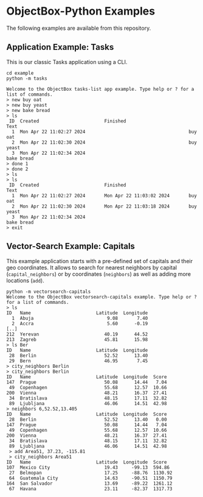 # ObjectBox-Python Examples

The following examples are available from this repository.

## Application Example: Tasks

This is our classic Tasks application using a CLI.

```
cd example
python -m tasks

Welcome to the ObjectBox tasks-list app example. Type help or ? for a list of commands.
> new buy oat
> new buy yeast
> new bake bread
> ls
 ID  Created                        Finished                       Text
  1  Mon Apr 22 11:02:27 2024                                      buy oat
  2  Mon Apr 22 11:02:30 2024                                      buy yeast
  3  Mon Apr 22 11:02:34 2024                                      bake bread
> done 1
> done 2
> ls
> ls
 ID  Created                        Finished                       Text
  1  Mon Apr 22 11:02:27 2024       Mon Apr 22 11:03:02 2024       buy oat
  2  Mon Apr 22 11:02:30 2024       Mon Apr 22 11:03:18 2024       buy yeast
  3  Mon Apr 22 11:02:34 2024                                      bake bread
> exit
```

## Vector-Search Example: Capitals

This example application starts with a pre-defined set of capitals and their geo coordinates. 
It allows to search for nearest neighbors by capital (`capital_neighbors`) or by coordinates (`neighbors`) as well as adding more locations (`add`).

```
python -m vectorsearch-capitals
Welcome to the ObjectBox vectorsearch-capitals example. Type help or ? for a list of commands.
> ls
ID   Name                        Latitude  Longitude
  1  Abuja                           9.08       7.40
  2  Accra                           5.60      -0.19
[..]
212  Yerevan                        40.19      44.52
213  Zagreb                         45.81      15.98
> ls Ber
ID   Name                        Latitude  Longitude
 28  Berlin                         52.52      13.40
 29  Bern                           46.95       7.45
> city_neighbors Berlin
> city_neighbors Berlin
ID   Name                        Latitude  Longitude  Score
147  Prague                         50.08      14.44   7.04
 49  Copenhagen                     55.68      12.57  10.66
200  Vienna                         48.21      16.37  27.41
 34  Bratislava                     48.15      17.11  32.82
 89  Ljubljana                      46.06      14.51  42.98
> neighbors 6,52.52,13.405
ID   Name                        Latitude  Longitude  Score
 28  Berlin                         52.52      13.40   0.00
147  Prague                         50.08      14.44   7.04
 49  Copenhagen                     55.68      12.57  10.66
200  Vienna                         48.21      16.37  27.41
 34  Bratislava                     48.15      17.11  32.82
 89  Ljubljana                      46.06      14.51  42.98
 > add Area51, 37.23, -115.81
 > city_neighbors Area51
ID   Name                        Latitude  Longitude  Score
107  Mexico City                    19.43     -99.13  594.86
 27  Belmopan                       17.25     -88.76  1130.92
 64  Guatemala City                 14.63     -90.51  1150.79
164  San Salvador                   13.69     -89.22  1261.12
 67  Havana                         23.11     -82.37  1317.73
```
